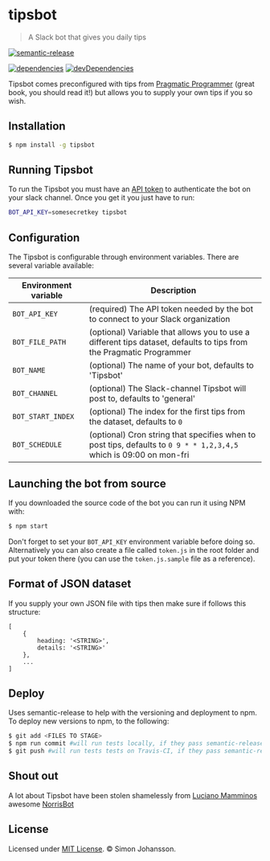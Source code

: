 
# tipsbot

> A Slack bot that gives you daily tips

[![semantic-release](https://img.shields.io/badge/%20%20%F0%9F%93%A6%F0%9F%9A%80-semantic--release-e10079.svg)](https://github.com/semantic-release/semantic-release)

[![dependencies](https://img.shields.io/david/simon-johansson/tipsbot.svg)](https://david-dm.org/simon-johansson/tipsbot)
[![devDependencies](https://img.shields.io/david/dev/simon-johansson/tipsbot.svg)](https://david-dm.org/simon-johansson/tipsbot#info=devDependencies)

Tipsbot comes preconfigured with tips from [Pragmatic Programmer](http://www.amazon.com/The-Pragmatic-Programmer-Journeyman-Master/dp/020161622X) (great book, you should read it!) but allows you to supply your own tips if you so wish.

## Installation
```bash
$ npm install -g tipsbot
```

## Running Tipsbot
To run the Tipsbot you must have an [API token](#getting-the-api-token-for-your-slack-channel) to authenticate the bot on your slack channel. Once you get it you just have to run:

```bash
BOT_API_KEY=somesecretkey tipsbot
```

## Configuration
The Tipsbot is configurable through environment variables. There are several variable available:

| Environment variable | Description |
|----------------------|-------------|
| `BOT_API_KEY`        | (required) The API token needed by the bot to connect to your Slack organization |
| `BOT_FILE_PATH`      | (optional) Variable that allows you to use a different tips dataset, defaults to tips from the Pragmatic Programmer |
| `BOT_NAME`           | (optional) The name of your bot, defaults to 'Tipsbot' |
| `BOT_CHANNEL`        | (optional) The Slack-channel Tipsbot will post to, defaults to 'general' |
| `BOT_START_INDEX`    | (optional) The index for the first tips from the dataset, defaults to `0` |
| `BOT_SCHEDULE`       | (optional) Cron string that specifies when to post tips, defaults to `0 9 * * 1,2,3,4,5` which is 09:00 on mon-fri |


## Launching the bot from source
If you downloaded the source code of the bot you can run it using NPM with:

```bash
$ npm start
```

Don't forget to set your `BOT_API_KEY` environment variable before doing so. Alternatively you can also create a file called `token.js` in the root folder and put your token there (you can use the `token.js.sample` file as a reference).

## Format of JSON dataset
If you supply your own JSON file with tips then make sure if follows this structure:
```
[
    {
        heading: '<STRING>',
        details: '<STRING>'
    },
    ...
]
```


## Deploy
Uses semantic-release to help with the versioning and deployment to npm. To deploy new versions to npm, to the following:
```bash
$ git add <FILES TO STAGE>
$ npm run commit #will run tests locally, if they pass semantic-release will start interactive commit process
$ git push #will run tests tests on Travis-CI, if they pass semantic-release will deploy a new version to npm
```

## Shout out
A lot about Tipsbot have been stolen shamelessly from [Luciano Mamminos](https://github.com/lmammino) awesome [NorrisBot](https://scotch.io/tutorials/building-a-slack-bot-with-node-js-and-chuck-norris-super-powers)

## License
Licensed under [MIT License](LICENSE). © Simon Johansson.
